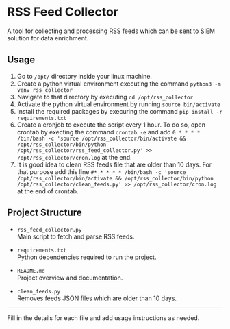 # RSS Feed Collector

A tool for collecting and processing RSS feeds which can be sent to SIEM solution for data enrichment.

## Usage
1. Go to `/opt/` directory inside your linux machine.
2. Create a python virtual environment executing the command `python3 -m venv rss_collector`
2. Navigate to that directory by executing `cd /opt/rss_collector`
3. Activate the python virtual environment by running `source bin/activate`
4. Install the required packages by execuring the command `pip install -r requirements.txt`
5. Create a cronjob to execute the script every 1 hour. To do so, open crontab by execting the command `crontab -e` and add `0 * * * * /bin/bash -c 'source /opt/rss_collector/bin/activate && /opt/rss_collector/bin/python /opt/rss_collector/rss_feed_collector.py' >> /opt/rss_collector/cron.log` at the end.
6. It is good idea to clean RSS feeds file that are older than 10 days. For that purpose add this line `#* * * * * /bin/bash -c 'source /opt/rss_collector/bin/activate && /opt/rss_collector/bin/python /opt/rss_collector/clean_feeds.py' >> /opt/rss_collector/cron.log` at the end of crontab.

## Project Structure

- `rss_feed_collector.py`  
    Main script to fetch and parse RSS feeds.


- `requirements.txt`  
    Python dependencies required to run the project.

- `README.md`  
    Project overview and documentation.

- `clean_feeds.py`  
    Removes feeds JSON files which are older than 10 days.

---

Fill in the details for each file and add usage instructions as needed.
